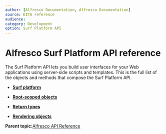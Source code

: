 ```yaml
---
author: [Alfresco Documentation, Alfresco Documentation]
source: DITA reference
audience: 
category: Development
option: Surf Platform API
---
```


# Alfresco Surf Platform API reference

The Surf Platform API lets you build user interfaces for your Web applications using server-side scripts and templates. This is the full list of the objects and methods that compose the Surf Platform API.

-   **[Surf platform](../concepts/APISurf-intro.md)**  

-   **[Root-scoped objects](../references/APISurf-rootscoped.md)**  

-   **[Return types](../references/APISurf-returntypes.md)**  

-   **[Rendering objects](../references/APISurf-renderingobjects.md)**  


**Parent topic:**[Alfresco API Reference](../concepts/API-intro-4.md)

